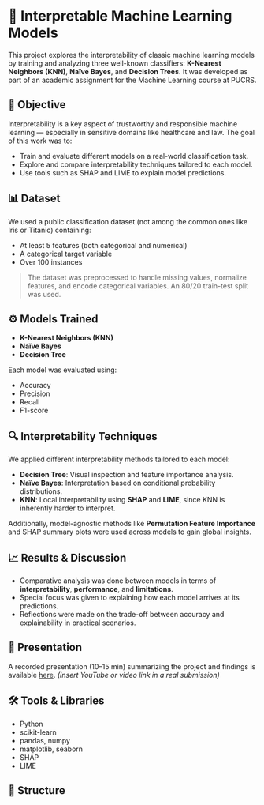 # 🧠 Interpretable Machine Learning Models

This project explores the interpretability of classic machine learning models by training and analyzing three well-known classifiers: **K-Nearest Neighbors (KNN)**, **Naïve Bayes**, and **Decision Trees**. It was developed as part of an academic assignment for the Machine Learning course at PUCRS.

## 📌 Objective

Interpretability is a key aspect of trustworthy and responsible machine learning — especially in sensitive domains like healthcare and law. The goal of this work was to:

- Train and evaluate different models on a real-world classification task.
- Explore and compare interpretability techniques tailored to each model.
- Use tools such as SHAP and LIME to explain model predictions.

## 📊 Dataset

We used a public classification dataset (not among the common ones like Iris or Titanic) containing:
- At least 5 features (both categorical and numerical)
- A categorical target variable
- Over 100 instances

> The dataset was preprocessed to handle missing values, normalize features, and encode categorical variables. An 80/20 train-test split was used.

## ⚙️ Models Trained

- **K-Nearest Neighbors (KNN)**
- **Naïve Bayes**
- **Decision Tree**

Each model was evaluated using:
- Accuracy
- Precision
- Recall
- F1-score

## 🔍 Interpretability Techniques

We applied different interpretability methods tailored to each model:

- **Decision Tree**: Visual inspection and feature importance analysis.
- **Naïve Bayes**: Interpretation based on conditional probability distributions.
- **KNN**: Local interpretability using **SHAP** and **LIME**, since KNN is inherently harder to interpret.

Additionally, model-agnostic methods like **Permutation Feature Importance** and SHAP summary plots were used across models to gain global insights.

## 📈 Results & Discussion

- Comparative analysis was done between models in terms of **interpretability**, **performance**, and **limitations**.
- Special focus was given to explaining how each model arrives at its predictions.
- Reflections were made on the trade-off between accuracy and explainability in practical scenarios.

## 🎥 Presentation

A recorded presentation (10–15 min) summarizing the project and findings is available [here](#). *(Insert YouTube or video link in a real submission)*

## 🛠️ Tools & Libraries

- Python
- scikit-learn
- pandas, numpy
- matplotlib, seaborn
- SHAP
- LIME

## 🧾 Structure

